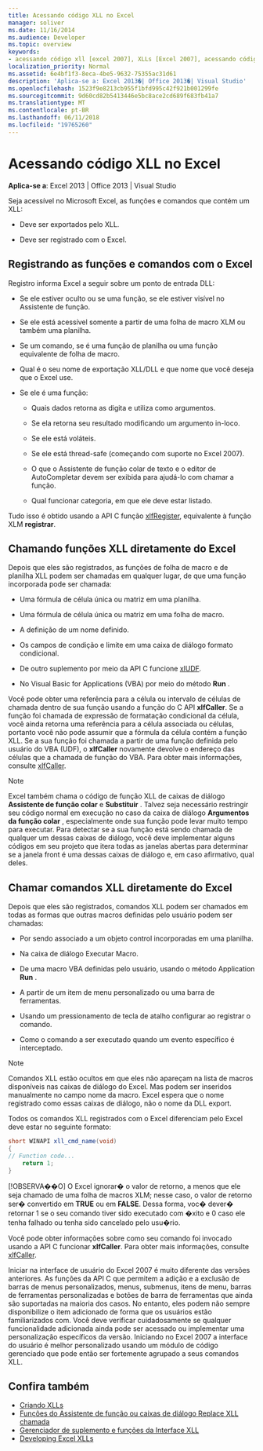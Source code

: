 ```yaml
---
title: Acessando código XLL no Excel
manager: soliver
ms.date: 11/16/2014
ms.audience: Developer
ms.topic: overview
keywords:
- acessando código xll [excel 2007], XLLs [Excel 2007], acessando código, comandos [Excel 2007], registro, funções [Excel 2007], registro, chamando XLLs do Excel, registrando comandos [Excel 2007], registrando funções [Excel 2007]
localization_priority: Normal
ms.assetid: 6e4bf1f3-8eca-4be5-9632-75355ac31d61
description: 'Aplica-se a: Excel 2013�| Office 2013�| Visual Studio'
ms.openlocfilehash: 1523f9e8213cb955f1bfd995c42f921b001299fe
ms.sourcegitcommit: 9d60cd82b5413446e5bc8ace2cd689f683fb41a7
ms.translationtype: MT
ms.contentlocale: pt-BR
ms.lasthandoff: 06/11/2018
ms.locfileid: "19765260"
---
```

# <a name="accessing-xll-code-in-excel"></a>Acessando código XLL no Excel

**Aplica-se a**: Excel 2013 | Office 2013 | Visual Studio 
  
Seja acessível no Microsoft Excel, as funções e comandos que contém um XLL:
  
- Deve ser exportados pelo XLL.
    
- Deve ser registrado com o Excel.
    
## <a name="registering-functions-and-commands-with-excel"></a>Registrando as funções e comandos com o Excel

Registro informa Excel a seguir sobre um ponto de entrada DLL:
  
- Se ele estiver oculto ou se uma função, se ele estiver visível no Assistente de função.
    
- Se ele está acessível somente a partir de uma folha de macro XLM ou também uma planilha.
    
- Se um comando, se é uma função de planilha ou uma função equivalente de folha de macro.
    
- Qual é o seu nome de exportação XLL/DLL e que nome que você deseja que o Excel use.
    
- Se ele é uma função:
    
  - Quais dados retorna as digita e utiliza como argumentos.
    
  - Se ela retorna seu resultado modificando um argumento in-loco.
    
  - Se ele está voláteis.
    
  - Se ele está thread-safe (começando com suporte no Excel 2007).
    
  - O que o Assistente de função colar de texto e o editor de AutoCompletar devem ser exibida para ajudá-lo com chamar a função.
    
  - Qual funcionar categoria, em que ele deve estar listado.
    
Tudo isso é obtido usando a API C função [xlfRegister](xlfregister-form-1.md), equivalente à função XLM **registrar**.
  
## <a name="calling-xll-functions-directly-from-excel"></a>Chamando funções XLL diretamente do Excel

Depois que eles são registrados, as funções de folha de macro e de planilha XLL podem ser chamadas em qualquer lugar, de que uma função incorporada pode ser chamada:
  
- Uma fórmula de célula única ou matriz em uma planilha.
    
- Uma fórmula de célula única ou matriz em uma folha de macro.
    
- A definição de um nome definido.
    
- Os campos de condição e limite em uma caixa de diálogo formato condicional.
    
- De outro suplemento por meio da API C funcione [xlUDF](xludf.md).
    
- No Visual Basic for Applications (VBA) por meio do método **Run** . 
    
Você pode obter uma referência para a célula ou intervalo de células de chamada dentro de sua função usando a função do C API **xlfCaller**. Se a função foi chamada de expressão de formatação condicional da célula, você ainda retorna uma referência para a célula associada ou células, portanto você não pode assumir que a fórmula da célula contém a função XLL. Se a sua função foi chamada a partir de uma função definida pelo usuário do VBA (UDF), o **xlfCaller** novamente devolve o endereço das células que a chamada de função do VBA. Para obter mais informações, consulte [xlfCaller](xlfcaller.md).
  
> [!NOTE]
> Excel também chama o código de função XLL de caixas de diálogo **Assistente de função colar** e **Substituir** . Talvez seja necessário restringir seu código normal em execução no caso da caixa de diálogo **Argumentos da função colar** , especialmente onde sua função pode levar muito tempo para executar. Para detectar se a sua função está sendo chamada de qualquer um dessas caixas de diálogo, você deve implementar alguns códigos em seu projeto que itera todas as janelas abertas para determinar se a janela front é uma dessas caixas de diálogo e, em caso afirmativo, qual deles. 
  
## <a name="calling-xll-commands-directly-from-excel"></a>Chamar comandos XLL diretamente do Excel

Depois que eles são registrados, comandos XLL podem ser chamados em todas as formas que outras macros definidas pelo usuário podem ser chamadas:
  
- Por sendo associado a um objeto control incorporadas em uma planilha.
    
- Na caixa de diálogo Executar Macro.
    
- De uma macro VBA definidas pelo usuário, usando o método Application **Run** . 
    
- A partir de um item de menu personalizado ou uma barra de ferramentas.
    
- Usando um pressionamento de tecla de atalho configurar ao registrar o comando.
    
- Como o comando a ser executado quando um evento específico é interceptado.
    
> [!NOTE]
> Comandos XLL estão ocultos em que eles não apareçam na lista de macros disponíveis nas caixas de diálogo do Excel. Mas podem ser inseridos manualmente no campo nome da macro. Excel espera que o nome registrado como essas caixas de diálogo, não o nome da DLL export. 
  
Todos os comandos XLL registrados com o Excel diferenciam pelo Excel deve estar no seguinte formato:
  
```cs
short WINAPI xll_cmd_name(void)
{
// Function code...
    return 1;
}

```

[!OBSERVA��O] O Excel ignorar� o valor de retorno, a menos que ele seja chamado de uma folha de macros XLM; nesse caso, o valor de retorno ser� convertido em **TRUE** ou em **FALSE**. Dessa forma, voc� dever� retornar 1 se o seu comando tiver sido executado com �xito e 0 caso ele tenha falhado ou tenha sido cancelado pelo usu�rio.
  
Você pode obter informações sobre como seu comando foi invocado usando a API C funcionar **xlfCaller**. Para obter mais informações, consulte [xlfCaller](xlfcaller.md).
  
Iniciar na interface de usuário do Excel 2007 é muito diferente das versões anteriores. As funções da API C que permitem a adição e a exclusão de barras de menus personalizados, menus, submenus, itens de menu, barras de ferramentas personalizadas e botões de barra de ferramentas que ainda são suportadas na maioria dos casos. No entanto, eles podem não sempre disponibilize o item adicionado de forma que os usuários estão familiarizados com. Você deve verificar cuidadosamente se qualquer funcionalidade adicionada ainda pode ser acessado ou implementar uma personalização específicos da versão. Iniciando no Excel 2007 a interface do usuário é melhor personalizado usando um módulo de código gerenciado que pode então ser fortemente agrupado a seus comandos XLL.
  
## <a name="see-also"></a>Confira também

- [Criando XLLs](creating-xlls.md)
- [Funções do Assistente de função ou caixas de diálogo Replace XLL chamada](how-to-call-xll-functions-from-the-function-wizard-or-replace-dialog-boxes.md)
- [Gerenciador de suplemento e funções da Interface XLL](add-in-manager-and-xll-interface-functions.md)
- [Developing Excel XLLs](developing-excel-xlls.md)



